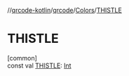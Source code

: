 //[qrcode-kotlin](../../../index.md)/[qrcode](../index.md)/[Colors](index.md)/[THISTLE](-t-h-i-s-t-l-e.md)

# THISTLE

[common]\
const val [THISTLE](-t-h-i-s-t-l-e.md): [Int](https://kotlinlang.org/api/latest/jvm/stdlib/kotlin/-int/index.html)
